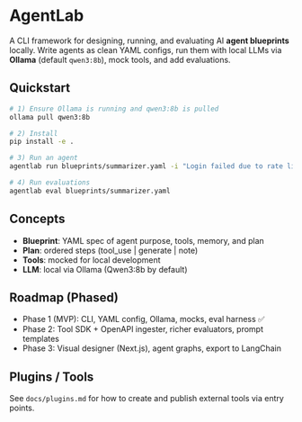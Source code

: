 # AgentLab

A CLI framework for designing, running, and evaluating AI **agent blueprints** locally. Write agents as clean YAML configs, run them with local LLMs via **Ollama** (default `qwen3:8b`), mock tools, and add evaluations.

## Quickstart

```bash
# 1) Ensure Ollama is running and qwen3:8b is pulled
ollama pull qwen3:8b

# 2) Install
pip install -e .

# 3) Run an agent
agentlab run blueprints/summarizer.yaml -i "Login failed due to rate limits"

# 4) Run evaluations
agentlab eval blueprints/summarizer.yaml
```

## Concepts
- **Blueprint**: YAML spec of agent purpose, tools, memory, and plan
- **Plan**: ordered steps (tool_use | generate | note)
- **Tools**: mocked for local development
- **LLM**: local via Ollama (Qwen3:8b by default)

## Roadmap (Phased)
- Phase 1 (MVP): CLI, YAML config, Ollama, mocks, eval harness ✅
- Phase 2: Tool SDK + OpenAPI ingester, richer evaluators, prompt templates
- Phase 3: Visual designer (Next.js), agent graphs, export to LangChain

## Plugins / Tools
See `docs/plugins.md` for how to create and publish external tools via entry points.
